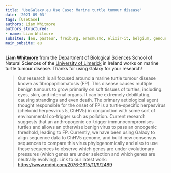 ```yaml
---
title: 'UseGalaxy.eu Use Case: Marine turtle tumour disease'
date: '2021-09-03'
tags: [UseCase]
authors: Liam Whitmore
authors_structured:
- name: Liam Whitmore
subsites: [eu, pasteur, freiburg, erasmusmc, elixir-it, belgium, genouest]
main_subsite: eu
---
```


[__Liam Whitmore__](https://www.ul.ie/scieng/liam-whitmore) from the Department of Biological Sciences School of Natural Sciences of the [University of Limerick](https://www.ul.ie) in Ireland works on marine turtle tumour disease. Thanks for using Galaxy for your research!

> Our research is all focused around a marine turtle tumour disease known as fibropapillomatosis (FP). This disease causes multiple benign tumours to grow primarily on soft tissues of turtles, including: eyes, skin, and internal organs. It can be extremely debilitating, causing strandings and even death. The primary aetiological agent thought responsible for the onset of FP is a turtle-specific herpesvirus (chelonid herpesvirus 5, ChHV5) in conjunction with some sort of environmental co-trigger such as pollution. Current research suggests that an anthropogenic co-trigger immunocompromises turtles and allows an otherwise benign virus to pass an oncogenic threshold, leading to FP. Currently, we have been using Galaxy to align sequence data to ChHV5 genome, and build new consensus sequences to compare this virus phylogenomically and also to use these sequences to observe which genes are under evolutionary pressures (which genes are under selection and which genes are neutrally evolving). Link to our latest work: https://www.mdpi.com/2076-2615/11/9/2489 



